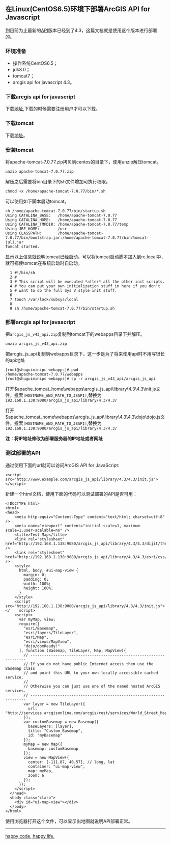 ## 在Linux(CentOS6.5)环境下部署ArcGIS API for Javascript ##

到目前为止最新的[API](https://developers.arcgis.com/javascript/)版本已经到了4.3，这篇文档就是使用这个版本进行部署的。

### 环境准备 ###

- 操作系统CentOS6.5；
- jdk8.0；
- tomcat7；
- arcgis api for javascript 4.3。

### 下载arcgis api for javascript ###
下载[地址](https://developers.arcgis.com/downloads/),下载的时候需要注册用户才可以下载。

### 下载tomcat ###

下载[地址](http://mirrors.tuna.tsinghua.edu.cn/apache/tomcat/tomcat-7/v7.0.77/bin/apache-tomcat-7.0.77.zip)。

### 安装tomcat

将apache-tomcat-7.0.77.zip拷贝到centos的目录下，使用unzip解压tomcat。

	unzip apache-tomcat-7.0.77.zip

解压之后需要将bin目录下的sh文件增加可执行权限。

	chmod +x /home/apache-tomcat-7.0.77/bin/*.sh

可以使用如下脚本启动tomcat。

	sh /home/apache-tomcat-7.0.77/bin/startup.sh 
	Using CATALINA_BASE:   /home/apache-tomcat-7.0.77
	Using CATALINA_HOME:   /home/apache-tomcat-7.0.77
	Using CATALINA_TMPDIR: /home/apache-tomcat-7.0.77/temp
	Using JRE_HOME:        /usr
	Using CLASSPATH:       /home/apache-tomcat-7.0.77/bin/bootstrap.jar:/home/apache-tomcat-7.0.77/bin/tomcat-juli.jar
	Tomcat started.

显示以上信息就说明tomcat已经启动。可以将tomcat启动脚本加入到rc.local中，就可视使tomcat在系统启动时自启动。
    
      1 #!/bin/sh
      2 #
      3 # This script will be executed *after* all the other init scripts.
      4 # You can put your own initialization stuff in here if you don't
      5 # want to do the full Sys V style init stuff.
      6 
      7 touch /var/lock/subsys/local
      8 
      9 sh /home/apache-tomcat-7.0.77/bin/startup.sh

### 部署arcgis api for javascript ###

把`arcgis_js_v43_api.zip`复制到tomcat下的webapps目录下并解压。

    unzip arcgis_js_v43_api.zip

把arcgis_js_api复制到webapps目录下，这一步是为了将来使用api时不用写很长的api地址

	[root@shuguiminipc webapps]# pwd
	/home/apache-tomcat-7.0.77/webapps
	[root@shuguiminipc webapps]# cp -r arcgis_js_v43_api/arcgis_js_api

打开$apache_tomcat_home\webapps\arcgis_js_api\library\4.3\4.3\init.js文件，搜索`[HOSTNAME_AND_PATH_TO_JSAPI]`,替换为`192.168.1.138:9080/arcgis_js_api/library/4.3/4.3/`

打开$apache_tomcat_home\webapps\arcgis_js_api\library\4.3\4.3\dojo\dojo.js文件，搜索`[HOSTNAME_AND_PATH_TO_JSAPI]`,替换为`192.168.1.138:9080/arcgis_js_api/library/4.3/4.3/`

**注：将IP地址修改为部署服务器的IP地址或者网址**

### 测试部署的API

通过使用下面的url就可以访问ArcGIS API for JavaScript:
	
	<script src="http://www.example.com/arcgis_js_api/library/4.3/4.3/init.js"></script>

新建一个html文档，使用下面的代码可以测试部署的API是否可用：

	<!DOCTYPE html>
	<html>
  	<head>
	    <meta http-equiv="Content-Type" content="text/html; charset=utf-8" />
	    <meta name="viewport" content="initial-scale=1, maximum-scale=1,user-scalable=no" />
	    <title>Test Map</title>
	    <link rel="stylesheet" href="http://192.168.1.138:9080/arcgis_js_api/library/4.3/4.3/dijit/themes/claro/claro.css" />
	    <link rel="stylesheet" href="http://192.168.1.138:9080/arcgis_js_api/library/4.3/4.3/esri/css/main.css" />
	    <style>
	      html, body, #ui-map-view {
	        margin: 0;
	        padding: 0;
	        width: 100%;
	        height: 100%;
	      }
	    </style>
	    <script src="http://192.168.1.138:9080/arcgis_js_api/library/4.3/4.3/init.js"></	script>
	    <script>
	      var myMap, view;
	      require([
	        "esri/Basemap",
	        "esri/layers/TileLayer",
	        "esri/Map",
	        "esri/views/MapView",
	        "dojo/domReady!"
	      ], function (Basemap, TileLayer, Map, MapView){
	        // --------------------------------------------------------------------
	        // If you do not have public Internet access then use the Basemap class
	        // and point this URL to your own locally accessible cached service.
	        //
	        // Otherwise you can just use one of the named hosted ArcGIS services.
	        // --------------------------------------------------------------------
	        var layer = new TileLayer({
	          url: "http://services.arcgisonline.com/arcgis/rest/services/World_Street_Map/MapServer"
	        });
	        var customBasemap = new Basemap({
	          baseLayers: [layer],
	          title: "Custom Basemap",
	          id: "myBasemap"
	        });
	        myMap = new Map({
	          basemap: customBasemap
	        });
	        view = new MapView({
	          center: [-111.87, 40.57], // long, lat
	          container: "ui-map-view",
	          map: myMap,
	          zoom: 6
	        });
	      });
	    </script>
	  </head>
	  <body class="claro">
	    <div id="ui-map-view"></div>
	  </body>
	</html>

使用浏览器打开这个文件，可以显示出地图就说明API部署正常。

---
[happy code, happy life.](http://www.dingqiuyan.com)


